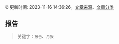 :alarm_clock: 更新时间: 2023-11-16 14:36:26。[文章来源](/README.md)、[文章分类](/TAGS.md)

## 报告


> 关键字：`报告`、`月报`



